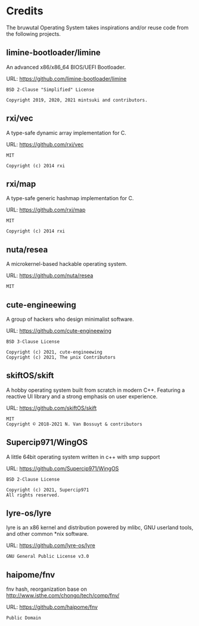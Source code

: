 # Credits

The bruwutal Operating System takes inspirations and/or reuse code from the following projects.

## **limine-bootloader/limine**

An advanced x86/x86_64 BIOS/UEFI Bootloader.

URL: <https://github.com/limine-bootloader/limine>

```
BSD 2-Clause "Simplified" License

Copyright 2019, 2020, 2021 mintsuki and contributors.
```

## **rxi/vec**

A type-safe dynamic array implementation for C.

URL: <https://github.com/rxi/vec>

```
MIT

Copyright (c) 2014 rxi
```

## **rxi/map**

A type-safe generic hashmap implementation for C.

URL: <https://github.com/rxi/map>

```
MIT

Copyright (c) 2014 rxi
```

## **nuta/resea**

A microkernel-based hackable operating system.

URL: <https://github.com/nuta/resea>

```
MIT
```

## **cute-engineewing**

A group of hackers who design minimalist software.

URL: <https://github.com/cute-engineewing>

```
BSD 3-Clause License

Copyright (c) 2021, cute-engineewing
Copyright (c) 2021, The µnix Contributors
```

## **skiftOS/skift**

A hobby operating system built from scratch in modern C++. Featuring a reactive UI library and a strong emphasis on user experience.

URL: <https://github.com/skiftOS/skift>

```
MIT
Copyright © 2018-2021 N. Van Bossuyt & contributors
```

## **Supercip971/WingOS**

A little 64bit operating system written in c++ with smp support 

URL: <https://github.com/Supercip971/WingOS>

```
BSD 2-Clause License

Copyright (c) 2021, Supercip971
All rights reserved.
```

## **lyre-os/lyre**

lyre is an x86 kernel and distribution powered by mlibc, GNU userland tools, and other common *nix software.

URL: <https://github.com/lyre-os/lyre>

```
GNU General Public License v3.0
```

## **haipome/fnv**

fnv hash, reorganization base on http://www.isthe.com/chongo/tech/comp/fnv/

URL: <https://github.com/haipome/fnv>

```
Public Domain
```
